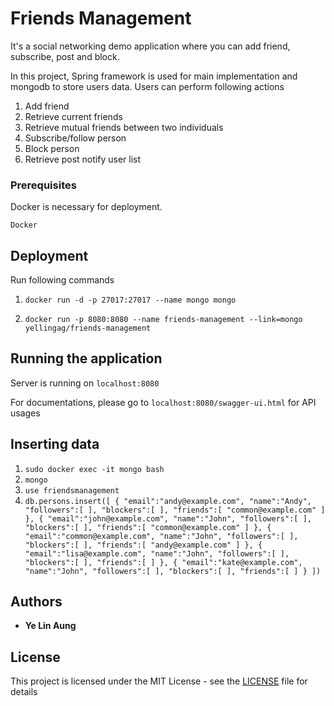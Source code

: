 # Friends Management

It's a social networking demo application where you can add friend, subscribe, post and block. 

In this project, Spring framework is used for main implementation and mongodb to store users data. Users can perform following actions

1. Add friend
2. Retrieve current friends
3. Retrieve mutual friends between two individuals
4. Subscribe/follow person
5. Block person
6. Retrieve post notify user list 

### Prerequisites

Docker is necessary for deployment.

```
Docker
```

## Deployment

Run following commands

1. `docker run -d -p 27017:27017 --name mongo mongo`

2. `docker run -p 8080:8080 --name friends-management --link=mongo  yellingag/friends-management`

## Running the application

Server is running on `localhost:8080`

For documentations, please go to `localhost:8080/swagger-ui.html` for API usages

## Inserting data

1. `sudo docker exec -it mongo bash`
2. `mongo`
4. `use friendsmanagement`
3. `db.persons.insert([ { "email":"andy@example.com", "name":"Andy", "followers":[ ], "blockers":[ ], "friends":[ "common@example.com" ] }, { "email":"john@example.com", "name":"John", "followers":[ ], "blockers":[ ], "friends":[ "common@example.com" ] }, { "email":"common@example.com", "name":"John", "followers":[ ], "blockers":[ ], "friends":[ "andy@example.com" ] }, { "email":"lisa@example.com", "name":"John", "followers":[ ], "blockers":[ ], "friends":[ ] }, { "email":"kate@example.com", "name":"John", "followers":[ ], "blockers":[ ], "friends":[ ] } ])`

## Authors

* **Ye Lin Aung**

## License

This project is licensed under the MIT License - see the [LICENSE](LICENSE) file for details

